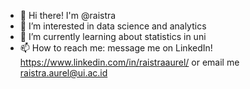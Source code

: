 - 👋 Hi there! I'm @raistra
- 🔭 I’m interested in data science and analytics
- 🌱 I’m currently learning about statistics in uni
- 📫 How to reach me: 
  message me on LinkedIn! https://www.linkedin.com/in/raistraaurel/
  or email me raistra.aurel@ui.ac.id


